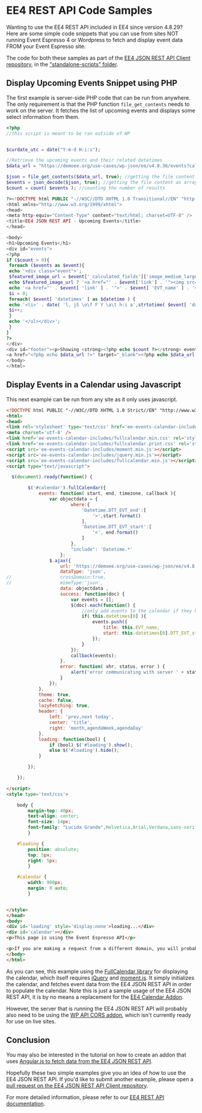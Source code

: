 # EE4 REST API Code Samples

Wanting to use the EE4 REST API included in EE4 since version 4.8.29? Here are some simple code snippets that you can use from sites NOT running Event Espresso 4 or Wordpress to fetch and display event data FROM your Event Espresso site.

The code for both these samples as part of the [EE4 JSON REST API Client repository](https://github.com/eventespresso/eea-rest-api-client), in the ["standalone-scripts" folder](https://github.com/eventespresso/eea-rest-api-client/tree/master/standalone-scripts).

## Display Upcoming Events Snippet using PHP

The first example is server-side PHP code that can be run from anywhere. The only requirement is that the PHP function `file_get_contents` needs to work on the server. It fetches the list of upcoming events and displays some select information from them.

```php
<?php
//this script is meant to be ran outside of WP


$curdate_utc = date("Y-m-d H:i:s");

//Retrieve the upcoming events and their related datetimes
$data_url = "https://demoee.org/use-cases/wp-json/ee/v4.8.36/events?calculate=image_medium_large&include=Datetime&where[Datetime.DTT_EVT_end][]=>&where[Datetime.DTT_EVT_end][]=" . urlencode($curdate_utc);

$json = file_get_contents($data_url, true); //getting the file content
$events = json_decode($json, true); //getting the file content as array
$count = count( $events ); //counting the number of results

?><!DOCTYPE html PUBLIC "-//W3C//DTD XHTML 1.0 Transitional//EN" "http://www.w3.org/TR/xhtml1/DTD/xhtml1-transitional.dtd">
<html xmlns="http://www.w3.org/1999/xhtml">
<head>
<meta http-equiv="Content-Type" content="text/html; charset=UTF-8" />
<title>EE4 JSON REST API - Upcoming Events</title>
</head>

<body>
<h1>Upcoming Events</h1>
<div id="events">
<?php
if ($count > 0){
 foreach ($events as $event){
 echo '<div class="event">';
 $featured_image_url = $event['_calculated_fields']['image_medium_large']['url'];
 echo $featured_image_url ? '<a href="' . $event['link'] . '"><img src="' . $featured_image_url . '" /></a>' : '';
 echo '<a href="' . $event[ 'link' ] . '">' . $event[ 'EVT_name' ] . '</a><ul>';
 $i = 0;
 foreach( $event[ 'datetimes' ] as $datetime ) {
 echo '<li>' . date( 'l, jS \o\f F Y \a\t h:i a',strtotime( $event[ 'datetimes' ][ $i ][ 'DTT_EVT_start' ] ) ).'</li>';
 $i++;
 }
 echo '</ul></div>';
 }
}
?>
</div>
<div id="footer"><p>Showing <strong><?php echo $count ?></strong> events, that start after <strong><?php echo date('l jS of F Y h:i:s A', strtotime($curdate_utc)) ?> UTC</strong>, using this url:<br />
<a href="<?php echo $data_url ?>" target="_blank"><?php echo $data_url ?></a></p>
</body>
</html>
```



## Display Events in a Calendar using Javascript

This next example can be run from any site as it only uses javascript.

```html
<!DOCTYPE html PUBLIC "-//W3C//DTD XHTML 1.0 Strict//EN" "http://www.w3.org/TR/xhtml1/DTD/xhtml1-strict.dtd">
<html>
<head>
<link rel='stylesheet' type='text/css' href='ee-events-calendar-includes/cupertino/jquery-ui.min.css' />
<meta charset='utf-8' />
<link href='ee-events-calendar-includes/fullcalendar.min.css' rel='stylesheet' />
<link href='ee-events-calendar-includes/fullcalendar.print.css' rel='stylesheet' media='print' />
<script src='ee-events-calendar-includes/moment.min.js'></script>
<script src='ee-events-calendar-includes/jquery.min.js'></script>
<script src='ee-events-calendar-includes/fullcalendar.min.js'></script>
<script type="text/javascript">

  $(document).ready(function() {

		$('#calendar').fullCalendar({
			events: function( start, end, timezone, callback ){
				var objectdata = {
                        where:{
                            'Datetime.DTT_EVT_end':[
                                '>',start.format()
                            ],
                            'Datetime.DTT_EVT_start':[
                                '<', end.format()
                            ]
                        },
						"include": 'Datetime.*'
					};
				$.ajax({
					url: 'https://demoee.org/use-cases/wp-json/ee/v4.8.29/events',
					dataType: 'json',
//					crossDomain:true,
//					mimeType:'json',
					data: objectdata ,
					success: function(doc) {
						var events = [];
						$(doc).each(function() {
							//only add events to the calendar if they have a datetime (they all should)
							if( this.datetimes[0] ){
								events.push({
									title: this.EVT_name,
									start: this.datetimes[0].DTT_EVT_start // will be parsed
								});
							}
						});
						callback(events);
					},
					error: function( xhr, status, error ) {
						alert('error communicating with server ' + status );
					}
				});
			},
			theme: true,
			cache: false,
			lazyFetching: true,
			header: {
				left: 'prev,next today',
				center: 'title',
				right: 'month,agendaWeek,agendaDay'
			},
			loading: function(bool) {
				if (bool) $('#loading').show();
				else $('#loading').hide();
			}

		});

	});

</script>
<style type='text/css'>

	body {
		margin-top: 40px;
		text-align: center;
		font-size: 14px;
		font-family: "Lucida Grande",Helvetica,Arial,Verdana,sans-serif;
		}

	#loading {
		position: absolute;
		top: 5px;
		right: 5px;
		}

	#calendar {
		width: 900px;
		margin: 0 auto;
		}


</style>
</head>
<body>
<div id='loading' style='display:none'>loading...</div>
<div id='calendar'></div>
<p>This page is using the Event Espresso API</p>

<p>If you are making a request from a different domain, you will probably need to <a href='https://github.com/thenbrent/WP-API-CORS/blob/master/wp-api-cors.php'>install and activate the WP API CORS addon</a>, which is however currently in BETA.</p>
</body>
</html>
```


As you can see, this example using the [FullCalendar library](http://fullcalendar.io/) for displaying the calendar, which itself requires [jQuery](https://jquery.com/) and [moment.js](http://momentjs.com/). It simply initializes the calendar, and fetches event data from the EE4 JSON REST API in order to populate the calendar. Note this is just a sample usage of the EE4 JSON REST API, it is by no means a replacement for the [EE4 Calendar Addon](https://eventespresso.com/product/ee4-events-calendar/).

However, the server that is running the EE4 JSON REST API will probably also need to be using the [WP API CORS addon](https://github.com/thenbrent/WP-API-CORS), which isn't currently ready for use on live sites.

## Conclusion

You may also be interested in the tutorial on how to create an addon that uses [Angular.js to fetch data from the EE4 JSON REST API](building-an-ee4-addon-that-uses-angular-js-and-the-ee4-json-rest-api.md).

Hopefully these two simple examples give you an idea of how to use the EE4 JSON REST API. If you'd like to submit another example, please open a [pull request on the EE4 JSON REST API Client repository](https://github.com/eventespresso/eea-rest-api-client).

For more detailed information, please refer to our [EE4 REST API documentation](../C--REST-API).